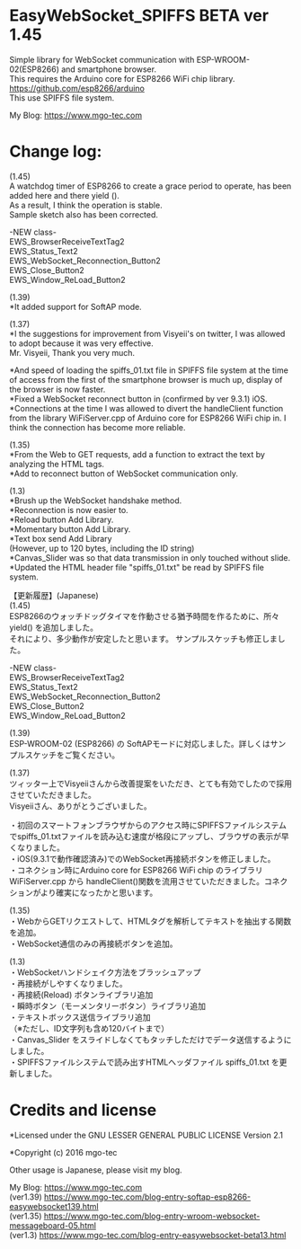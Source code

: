 # EasyWebSocket_SPIFFS BETA ver 1.45
Simple library for WebSocket communication with ESP-WROOM-02(ESP8266) and smartphone browser.  
This requires the Arduino core for ESP8266 WiFi chip library.  
https://github.com/esp8266/arduino  
This use SPIFFS file system.

My Blog: https://www.mgo-tec.com
# Change log:

(1.45)  
A watchdog timer of ESP8266 to create a grace period to operate, has been added here and there yield ().  
As a result, I think the operation is stable.  
Sample sketch also has been corrected.  

-NEW class-  
EWS_BrowserReceiveTextTag2  
EWS_Status_Text2  
EWS_WebSocket_Reconnection_Button2  
EWS_Close_Button2  
EWS_Window_ReLoad_Button2  

(1.39)  
*It added support for SoftAP mode.

(1.37)  
*I the suggestions for improvement from Visyeii's on twitter, I was allowed to adopt because it was very effective.  
Mr. Visyeii, Thank you very much.

*And speed of loading the spiffs_01.txt file in SPIFFS file system at the time of access from the first of the smartphone browser is much up, display of the browser is now faster.  
*Fixed a WebSocket reconnect button in (confirmed by ver 9.3.1) iOS.  
*Connections at the time I was allowed to divert the handleClient function from the library WiFiServer.cpp of Arduino core for ESP8266 WiFi chip in. I think the connection has become more reliable.  

(1.35)  
*From the Web to GET requests, add a function to extract the text by analyzing the HTML tags.  
*Add to reconnect button of WebSocket communication only.

(1.3)  
*Brush up the WebSocket handshake method.  
*Reconnection is now easier to.  
*Reload button Add Library.  
*Momentary button Add Library.  
*Text box send Add Library  
(However, up to 120 bytes, including the ID string)  
*Canvas_Slider was so that data transmission in only touched without slide.  
*Updated the HTML header file "spiffs_01.txt" be read by SPIFFS file system.

【更新履歴】(Japanese)   
(1.45)  
ESP8266のウォッチドッグタイマを作動させる猶予時間を作るために、所々 yield() を追加しました。  
それにより、多少動作が安定したと思います。
サンプルスケッチも修正しました。

-NEW class-  
EWS_BrowserReceiveTextTag2  
EWS_Status_Text2  
EWS_WebSocket_Reconnection_Button2  
EWS_Close_Button2  
EWS_Window_ReLoad_Button2  

(1.39)  
ESP-WROOM-02 (ESP8266) の SoftAPモードに対応しました。詳しくはサンプルスケッチをご覧ください。

(1.37)  
ツィッター上でVisyeiiさんから改善提案をいただき、とても有効でしたので採用させていただきました。  
Visyeiiさん、ありがとうございました。

・初回のスマートフォンブラウザからのアクセス時にSPIFFSファイルシステムでspiffs_01.txtファイルを読み込む速度が格段にアップし、ブラウザの表示が早くなりました。  
・iOS(9.3.1で動作確認済み)でのWebSocket再接続ボタンを修正しました。  
・コネクション時にArduino core for ESP8266 WiFi chip のライブラリ WiFiServer.cpp から handleClient()関数を流用させていただきました。コネクションがより確実になったかと思います。  

(1.35)  
・WebからGETリクエストして、HTMLタグを解析してテキストを抽出する関数を追加。  
・WebSocket通信のみの再接続ボタンを追加。

(1.3)  
・WebSocketハンドシェイク方法をブラッシュアップ  
・再接続がしやすくなりました。  
・再接続(Reload) ボタンライブラリ追加  
・瞬時ボタン（モーメンタリーボタン）ライブラリ追加  
・テキストボックス送信ライブラリ追加  
（※ただし、ID文字列も含め120バイトまで）  
・Canvas_Slider をスライドしなくてもタッチしただけでデータ送信するようにしました。  
・SPIFFSファイルシステムで読み出すHTMLヘッダファイル spiffs_01.txt を更新しました。  
# Credits and license
*Licensed under the GNU LESSER GENERAL PUBLIC LICENSE Version 2.1

*Copyright (c) 2016 mgo-tec

Other usage is Japanese, please visit my blog.

My Blog:  https://www.mgo-tec.com  
(ver1.39) https://www.mgo-tec.com/blog-entry-softap-esp8266-easywebsocket139.html  
(ver1.35) https://www.mgo-tec.com/blog-entry-wroom-websocket-messageboard-05.html  
(ver1.3) https://www.mgo-tec.com/blog-entry-easywebsocket-beta13.html